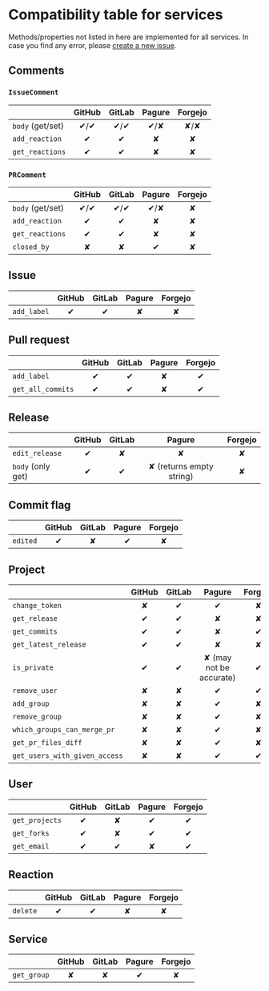 # Compatibility table for services

Methods/properties not listed in here are implemented for all services.
In case you find any error, please [create a new issue](https://github.com/packit/ogr/issues/new).

## Comments

### `IssueComment`

|                  | GitHub | GitLab | Pagure | Forgejo |
| ---------------- | :----: | :----: | :----: | :-----: |
| `body` (get/set) | ✔/✔  | ✔/✔  |  ✔/✘  |   ✘/✘   |
| `add_reaction`   |   ✔   |   ✔   |   ✘    |    ✘    |
| `get_reactions`  |   ✔   |   ✔   |   ✘    |    ✘    |

### `PRComment`

|                  | GitHub | GitLab | Pagure | Forgejo |
| ---------------- | :----: | :----: | :----: | :-----: |
| `body` (get/set) | ✔/✔  | ✔/✔  |  ✔/✘  |    ✘    |
| `add_reaction`   |   ✔   |   ✔   |   ✘    |    ✘    |
| `get_reactions`  |   ✔   |   ✔   |   ✘    |    ✘    |
| `closed_by`      |   ✘    |   ✘    |   ✔   |    ✘    |

## Issue

|             | GitHub | GitLab | Pagure | Forgejo |
| ----------- | :----: | :----: | :----: | :-----: |
| `add_label` |   ✔   |   ✔   |   ✘    |    ✘    |

## Pull request

|                   | GitHub | GitLab | Pagure | Forgejo |
| ----------------- | :----: | :----: | :----: | :-----: |
| `add_label`       |   ✔   |   ✔   |   ✘    |   ✔    |
| `get_all_commits` |   ✔   |   ✔   |   ✘    |   ✔    |

## Release

|                   | GitHub | GitLab |          Pagure          | Forgejo |
| ----------------- | :----: | :----: | :----------------------: | :-----: |
| `edit_release`    |   ✔   |   ✘    |            ✘             |    ✘    |
| `body` (only get) |   ✔   |   ✔   | ✘ (returns empty string) |    ✘    |

## Commit flag

|          | GitHub | GitLab | Pagure | Forgejo |
| -------- | :----: | :----: | :----: | :-----: |
| `edited` |   ✔   |   ✘    |   ✔   |    ✘    |

## Project

|                               | GitHub | GitLab |         Pagure          | Forgejo |
| ----------------------------- | :----: | :----: | :---------------------: | :-----: |
| `change_token`                |   ✘    |   ✔   |           ✔            |    ✘    |
| `get_release`                 |   ✔   |   ✔   |            ✘            |    ✘    |
| `get_commits`                 |   ✔   |   ✔   |            ✘            |   ✔    |
| `get_latest_release`          |   ✔   |   ✔   |            ✘            |    ✘    |
| `is_private`                  |   ✔   |   ✔   | ✘ (may not be accurate) |   ✔    |
| `remove_user`                 |   ✘    |   ✘    |           ✔            |   ✔    |
| `add_group`                   |   ✘    |   ✘    |           ✔            |    ✘    |
| `remove_group`                |   ✘    |   ✘    |           ✔            |    ✘    |
| `which_groups_can_merge_pr`   |   ✘    |   ✘    |           ✔            |    ✘    |
| `get_pr_files_diff`           |   ✘    |   ✘    |           ✔            |    ✘    |
| `get_users_with_given_access` |   ✘    |   ✘    |           ✔            |   ✔    |

## User

|                | GitHub | GitLab | Pagure | Forgejo |
| -------------- | :----: | :----: | :----: | :-----: |
| `get_projects` |   ✔   |   ✘    |   ✔   |   ✔    |
| `get_forks`    |   ✔   |   ✘    |   ✔   |   ✔    |
| `get_email`    |   ✔   |   ✔   |   ✘    |   ✔    |

## Reaction

|          | GitHub | GitLab | Pagure | Forgejo |
| -------- | :----: | :----: | :----: | :-----: |
| `delete` |   ✔   |   ✔   |   ✘    |    ✘    |

## Service

|             | GitHub | GitLab | Pagure | Forgejo |
| ----------- | :----: | :----: | :----: | :-----: |
| `get_group` |   ✘    |   ✘    |   ✔   |    ✘    |
